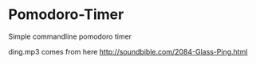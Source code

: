 # Pomodoro-Timer

Simple commandline pomodoro timer

ding.mp3 comes from here
http://soundbible.com/2084-Glass-Ping.html
